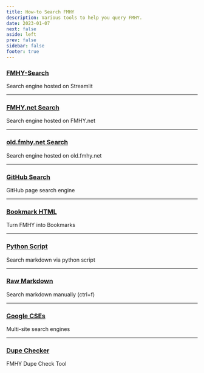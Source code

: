 ```yaml
---
title: How-to Search FMHY
description: Various tools to help you query FMHY.
date: 2023-01-07
next: false
aside: left
prev: false
sidebar: false
footer: true
---
```


<Post authors="['nbats']" />

### [FMHY-Search](https://fmhy-search.streamlit.app/)

Search engine hosted on Streamlit

---

### [FMHY.net Search](https://fmhy.net/)

Search engine hosted on FMHY.net

---

### [old.fmhy.net Search](https://old.fmhy.net/search)

Search engine hosted on old.fmhy.net

---

### [GitHub Search](https://github.com/nbats/FMHY/search?q=&type=wikis)

GitHub page search engine

---

### [Bookmark HTML](https://github.com/Rust1667/make-fmhy-bookmarks)

Turn FMHY into Bookmarks

---

### [Python Script](https://github.com/Rust1667/a-FMHY-search-engine)

Search markdown via python script

---

### [Raw Markdown](https://api.fmhy.net/single-page)

Search markdown manually (ctrl+f)

---

### [Google CSEs](https://www.reddit.com/r/FREEMEDIAHECKYEAH/wiki/internet-tools/#wiki_.25B7_custom_search_engines)

Multi-site search engines

---

### [Dupe Checker](https://gitlab.com/cevoj/fmhy-dupe-checker)

FMHY Dupe Check Tool

